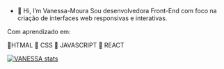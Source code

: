 - 👋 Hi, I’m Vanessa-Moura
Sou desenvolvedora Front-End com foco na criação de interfaces web responsivas e interativas.

Com aprendizado em:


:small_orange_diamond:HTMAL
:small_orange_diamond: CSS
:small_orange_diamond: JAVASCRIPT
:small_orange_diamond: REACT

[![VANESSA stats](https://github-readme-stats.vercel.app/api?username=Vanessa-Moura)](https://github.com/Vanessa-Moura/github-readme-stats)
